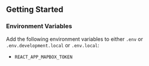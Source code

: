 ## Getting Started

### Environment Variables

Add the following environment variables to either `.env` or `.env.development.local` or `.env.local`:

- `REACT_APP_MAPBOX_TOKEN`
